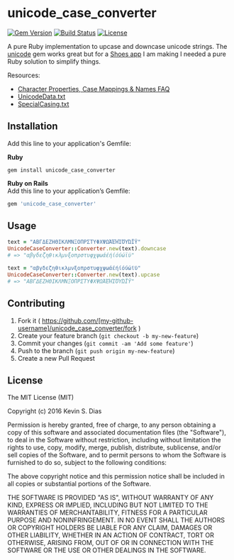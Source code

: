 # unicode_case_converter

[![Gem Version](https://badge.fury.io/rb/unicode_case_converter.svg)](https://badge.fury.io/rb/unicode_case_converter) [![Build Status](https://travis-ci.org/diasks2/unicode_case_converter.png)](https://travis-ci.org/diasks2/unicode_case_converter) [![License](https://img.shields.io/badge/license-MIT-brightgreen.svg?style=flat)](https://github.com/diasks2/unicode_case_converter/blob/master/LICENSE.txt)

A pure Ruby implementation to upcase and downcase unicode strings. The [unicode](https://github.com/blackwinter/unicode) gem works great but for a [Shoes app](http://shoesrb.com/) I am making I needed a pure Ruby solution to simplify things.

Resources:
* [Character Properties, Case Mappings & Names FAQ](http://unicode.org/faq/casemap_charprop.html)
* [UnicodeData.txt](ftp://ftp.unicode.org/Public/UCD/latest/ucd/UnicodeData.txt)
* [SpecialCasing.txt](ftp://ftp.unicode.org/Public/UCD/latest/ucd/SpecialCasing.txt)

## Installation

Add this line to your application's Gemfile:

**Ruby**  
```
gem install unicode_case_converter
```

**Ruby on Rails**  
Add this line to your application’s Gemfile:  
```ruby 
gem 'unicode_case_converter'
```

## Usage

```ruby
text = "ΑΒΓΔΕΖΗΘΙΚΛΜΝΞΟΠΡΣΤΥΦΧΨΩΆΈΉΊΌΎΏΪΫ"
UnicodeCaseConverter::Converter.new(text).downcase
# => "αβγδεζηθικλμνξοπρστυφχψωάέήίόύώϊϋ"

text = "αβγδεζηθικλμνξοπρστυφχψωάέήίόύώϊϋ"
UnicodeCaseConverter::Converter.new(text).upcase
# => "ΑΒΓΔΕΖΗΘΙΚΛΜΝΞΟΠΡΣΤΥΦΧΨΩΆΈΉΊΌΎΏΪΫ"
```

## Contributing

1. Fork it ( https://github.com/[my-github-username]/unicode_case_converter/fork )
2. Create your feature branch (`git checkout -b my-new-feature`)
3. Commit your changes (`git commit -am 'Add some feature'`)
4. Push to the branch (`git push origin my-new-feature`)
5. Create a new Pull Request

## License

The MIT License (MIT)

Copyright (c) 2016 Kevin S. Dias

Permission is hereby granted, free of charge, to any person obtaining a copy
of this software and associated documentation files (the "Software"), to deal
in the Software without restriction, including without limitation the rights
to use, copy, modify, merge, publish, distribute, sublicense, and/or sell
copies of the Software, and to permit persons to whom the Software is
furnished to do so, subject to the following conditions:

The above copyright notice and this permission notice shall be included in
all copies or substantial portions of the Software.

THE SOFTWARE IS PROVIDED "AS IS", WITHOUT WARRANTY OF ANY KIND, EXPRESS OR
IMPLIED, INCLUDING BUT NOT LIMITED TO THE WARRANTIES OF MERCHANTABILITY,
FITNESS FOR A PARTICULAR PURPOSE AND NONINFRINGEMENT. IN NO EVENT SHALL THE
AUTHORS OR COPYRIGHT HOLDERS BE LIABLE FOR ANY CLAIM, DAMAGES OR OTHER
LIABILITY, WHETHER IN AN ACTION OF CONTRACT, TORT OR OTHERWISE, ARISING FROM,
OUT OF OR IN CONNECTION WITH THE SOFTWARE OR THE USE OR OTHER DEALINGS IN
THE SOFTWARE.